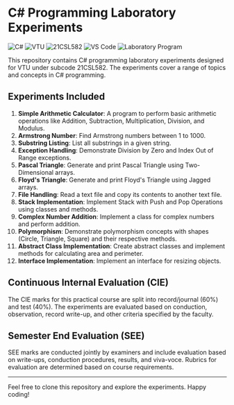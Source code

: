 # C# Programming Laboratory Experiments

![C#](https://img.shields.io/badge/language-C%23-blue)
![VTU](https://img.shields.io/badge/university-VTU-green)
![21CSL582](https://img.shields.io/badge/subcode-21CSL582-yellow)
![VS Code](https://img.shields.io/badge/editor-VS%20Code-orange)
![Laboratory Program](https://img.shields.io/badge/type-Laboratory%20Program-red)

This repository contains C# programming laboratory experiments designed for VTU under subcode 21CSL582. The experiments cover a range of topics and concepts in C# programming.

## Experiments Included

1. **Simple Arithmetic Calculator**: A program to perform basic arithmetic operations like Addition, Subtraction, Multiplication, Division, and Modulus.
2. **Armstrong Number**: Find Armstrong numbers between 1 to 1000.
3. **Substring Listing**: List all substrings in a given string.
4. **Exception Handling**: Demonstrate Division by Zero and Index Out of Range exceptions.
5. **Pascal Triangle**: Generate and print Pascal Triangle using Two-Dimensional arrays.
6. **Floyd's Triangle**: Generate and print Floyd's Triangle using Jagged arrays.
7. **File Handling**: Read a text file and copy its contents to another text file.
8. **Stack Implementation**: Implement Stack with Push and Pop Operations using classes and methods.
9. **Complex Number Addition**: Implement a class for complex numbers and perform addition.
10. **Polymorphism**: Demonstrate polymorphism concepts with shapes (Circle, Triangle, Square) and their respective methods.
11. **Abstract Class Implementation**: Create abstract classes and implement methods for calculating area and perimeter.
12. **Interface Implementation**: Implement an interface for resizing objects.

## Continuous Internal Evaluation (CIE)

The CIE marks for this practical course are split into record/journal (60%) and test (40%). The experiments are evaluated based on conduction, observation, record write-up, and other criteria specified by the faculty.

## Semester End Evaluation (SEE)

SEE marks are conducted jointly by examiners and include evaluation based on write-ups, conduction procedures, results, and viva-voce. Rubrics for evaluation are determined based on course requirements.


---

Feel free to clone this repository and explore the experiments. Happy coding!
